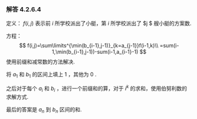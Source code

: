 ### 解答 4.2.6.4

定义： $f(i,j)$ 表示前 $i$ 所学校派出了小艇，第 $i$ 所学校派出了 $j $ 艘小艇的方案数.

方程：
$$
f(i,j)=\sum\limits^{\min(b_{i-1},j-1)}_{k=a_{j-1}}f(i-1,k)\\
=sum(i-1,\min(b_{i-1},j-1))-sum(i-1,a_{i-1}-1)
$$
使用前缀和减常数的方法解决.

将 $a_1$ 和 $b_1$ 的区间上填上 $1$ ，其他为 $0$ .

之后对于每个 $a_i$ 和 $b_i$ ，进行一个前缀和的算，对于 $i^k$ 的求和，使用伯努利数的求解方式.

最后的答案是 $a_n$ 到 $b_n$ 区间的和.